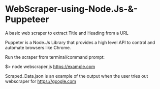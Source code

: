 # WebScraper-using-Node.Js-&-Puppeteer
A basic web scraper to extract Title and Heading from a URL

Puppeter is a Node.Js Library that provides a high level API to control and automate browsers like Chrome.

Run the scraper from terminal/command prompt:

$> node webscraper.js https://example.com

Scraped_Data.json is an example of the output when the user tries out webscraper for https://google.com
